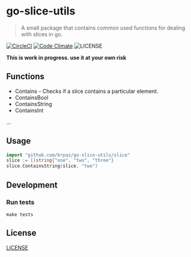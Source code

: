 # go-slice-utils

> A small package that contains common used functions for dealing with slices in go.

[![CircleCI](https://img.shields.io/circleci/project/brpaz/gp-slice-utils.svg?style=for-the-badge)](https://circleci.com/gh/brpaz/go-slice-utils)
[![Code Climate](https://img.shields.io/codeclimate/github/brpaz/go-slice-utils.svg?style=for-the-badge)](https://codeclimate.com/brpaz/go-slice-utils)
![LICENSE](https://img.shields.io/github/license/brpaz/go-slice-utils.svg?style=for-the-badge)

**This is work in progress. use it at your own risk**

## Functions

* Contains - Checks if a slice contains a particular element.
* ContainsBool
* ContainsString
* ContainsInt

...

## Usage

```go
import "github.com/brpaz/go-slice-utils/slice"
slice := []string{"one", "two", "three"}
slice.ContainsString(slice, "two")
```

## Development

### Run tests

```make tests```


## License

[LICENSE](LICENSE)
